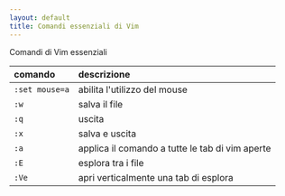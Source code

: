 ```yaml
---
layout: default
title: Comandi essenziali di Vim 
---
```


Comandi di Vim essenziali

| comando | descrizione |
|:----------|:-------|
| `:set mouse=a`| abilita l'utilizzo del mouse |
| `:w` | salva il file |
| `:q` | uscita |
| `:x` | salva e uscita |
| `:a` | applica il comando a tutte le tab di vim aperte |
| `:E` | esplora tra i file |
| `:Ve` | apri verticalmente una tab di esplora |
